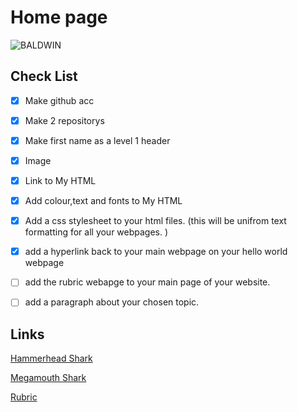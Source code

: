 # Home page 

![BALDWIN](https://encrypted-tbn0.gstatic.com/images?q=tbn:ANd9GcSluSXTEKQcoItmhxrCPLI665pELm0GNiOtaK8awo8qKzdNZY77iWiwHSk_UPmRKo46_NM&usqp=CAU)


## Check List 

- [x] Make github acc

- [x] Make 2 repositorys

- [x] Make first name as a level 1 header 

- [x] Image

- [x] Link to My HTML

- [x] Add colour,text and fonts to My HTML

- [x] Add a css stylesheet to your html files. (this will be unifrom text formatting for all your webpages. )

- [x] add a hyperlink back to your main webpage on your hello world webpage

- [ ] add the rubric webapge to your main page of your website.

- [ ] add a paragraph about your chosen topic.

## Links

[Hammerhead Shark](https://melonmuncher911.github.io/Hammerhead/)

[Megamouth Shark](https://melonmuncher911.github.io/Megamouth/)

[Rubric](https://melonmuncher911.github.io/rubric/)
